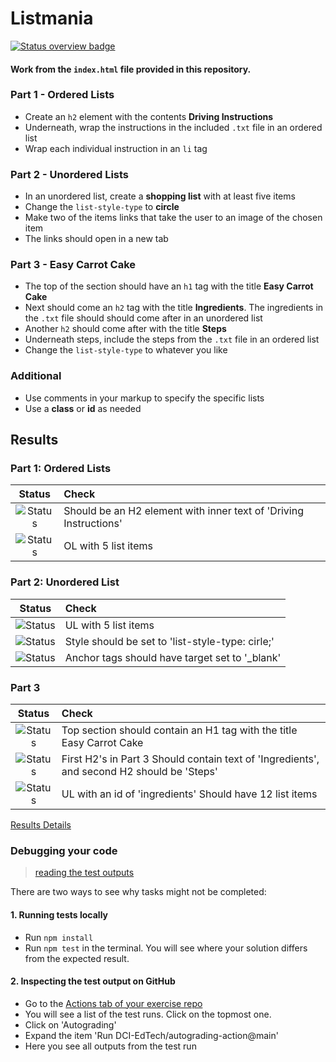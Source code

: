 # Listmania
[![Status overview badge](../../blob/badges/.github/badges/autograding/badge.svg)](#results)

#### Work from the `index.html` file provided in this repository.

### Part 1 - Ordered Lists

- Create an `h2` element with the contents **Driving Instructions**
- Underneath, wrap the instructions in the included `.txt` file in an ordered list
- Wrap each individual instruction in an `li` tag

### Part 2 - Unordered Lists

- In an unordered list, create a **shopping list** with at least five items
- Change the `list-style-type` to **circle**
- Make two of the items links that take the user to an image of the chosen item
- The links should open in a new tab

### Part 3 - Easy Carrot Cake

- The top of the section should have an `h1` tag with the title **Easy Carrot Cake**
- Next should come an `h2` tag with the title **Ingredients**. The ingredients in the `.txt` file should should come after in an unordered list
- Another `h2` should come after with the title **Steps**
- Underneath steps, include the steps from the `.txt` file in an ordered list
- Change the `list-style-type` to whatever you like

### Additional

- Use comments in your markup to specify the specific lists
- Use a **class** or **id** as needed

[//]: # (autograding info start)
## Results


### Part 1: Ordered Lists

|                 Status                  | Check                                                                                    |
| :-------------------------------------: | :--------------------------------------------------------------------------------------- |
| ![Status](../../blob/badges/.github/badges/autograding/status0.svg) | Should be an H2 element with inner text of 'Driving Instructions' |
| ![Status](../../blob/badges/.github/badges/autograding/status1.svg) | OL with 5 list items |

### Part 2: Unordered List

|                 Status                  | Check                                                                                    |
| :-------------------------------------: | :--------------------------------------------------------------------------------------- |
| ![Status](../../blob/badges/.github/badges/autograding/status2.svg) | UL with 5 list items |
| ![Status](../../blob/badges/.github/badges/autograding/status3.svg) | Style should be set to 'list-style-type: cirle;'  |
| ![Status](../../blob/badges/.github/badges/autograding/status4.svg) | Anchor tags should have target set to '_blank'  |

### Part 3

|                 Status                  | Check                                                                                    |
| :-------------------------------------: | :--------------------------------------------------------------------------------------- |
| ![Status](../../blob/badges/.github/badges/autograding/status5.svg) | Top section should contain an H1 tag with the title Easy Carrot Cake |
| ![Status](../../blob/badges/.github/badges/autograding/status6.svg) | First H2's in Part 3 Should contain text of 'Ingredients', and second H2 should be 'Steps'   |
| ![Status](../../blob/badges/.github/badges/autograding/status7.svg) | UL with an id of 'ingredients' Should have 12 list items |



[Results Details](https://github.com/DigitalCareerInstitute/UIB-content-listmania/actions)

### Debugging your code
> [reading the test outputs](https://github.com/DCI-EdTech/autograding-setup/wiki/Reading-test-outputs)

There are two ways to see why tasks might not be completed:
#### 1. Running tests locally
- Run `npm install`
- Run `npm test` in the terminal. You will see where your solution differs from the expected result.

#### 2. Inspecting the test output on GitHub
- Go to the [Actions tab of your exercise repo](https://github.com/DigitalCareerInstitute/UIB-content-listmania/actions)
- You will see a list of the test runs. Click on the topmost one.
- Click on 'Autograding'
- Expand the item 'Run DCI-EdTech/autograding-action@main'
- Here you see all outputs from the test run

[//]: # (autograding info end)